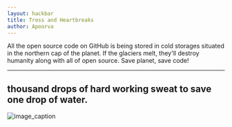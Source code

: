 ```yaml
---
layout: hackbar
title: Tress and Heartbreaks
author: Apoorva
---
```


All the open source code on GitHub is being stored
in cold storages situated in the northern cap of the 
planet. If the glaciers melt, they'll destroy humanity
along with all of open source. Save planet, save code!

---

## thousand drops of hard working sweat to save one drop of water.

![image_caption]({{site.baseurl}}/assets/images/apoorva.jpg)